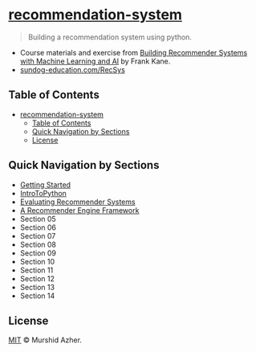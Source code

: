 # [recommendation-system](https://github.com/murshidazher/recommendation-system)

> Building a recommendation system using python.

- Course materials and exercise from [Building Recommender Systems with Machine Learning and AI](https://www.udemy.com/course/building-recommender-systems-with-machine-learning-and-ai/) by Frank Kane.
- [sundog-education.com/RecSys](https://sundog-education.com/RecSys)

## Table of Contents

- [recommendation-system](#recommendation-system)
  - [Table of Contents](#table-of-contents)
  - [Quick Navigation by Sections](#quick-navigation-by-sections)
  - [License](#license)

## Quick Navigation by Sections

- [Getting Started](./GettingStarted)
- [IntroToPython](./IntroToPython)
- [Evaluating Recommender Systems](./Evaluating)
- [A Recommender Engine Framework](./Framework)
- Section 05
- Section 06
- Section 07
- Section 08
- Section 09
- Section 10
- Section 11
- Section 12
- Section 13
- Section 14

## License

[MIT](./LICENSE) © Murshid Azher.
